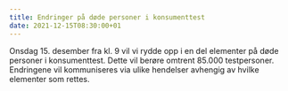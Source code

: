```yaml
---
title: Endringer på døde personer i konsumenttest
date: 2021-12-15T08:30:00+01
---
```


Onsdag 15. desember fra kl. 9 vil vi rydde opp i en del elementer på døde personer i konsumenttest. Dette vil berøre omtrent 85.000 testpersoner. Endringene vil kommuniseres via ulike hendelser avhengig av hvilke elementer som rettes. 
